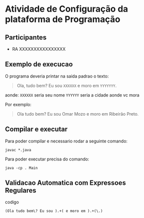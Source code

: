 # Atividade de Configuração da plataforma de Programação
## Participantes
* RA XXXXXXXXXXXXXXXX

## Exemplo de execucao
O programa deveria printar na saida padrao o texto:
> Ola, tudo bem? Eu sou `XXXXXX` e moro em `YYYYYYY`.

aonde:
`XXXXXX` seria seu nome
`YYYYYY` seria a cidade aonde vc mora

Por exemplo:
>Ola tudo bem? Eu sou Omar Mozo e moro em Ribeirão Preto.

## Compilar e executar
Para poder compilar e necessario rodar a seguinte comando:
```
javac *.java
```
Para poder executar precisa do comando:
```
java -cp . Main
```

## Validacao Automatica com Expressoes Regulares

codigo

```
(Ola tudo bem\? Eu sou ).+( e moro em ).+(\.)
```
